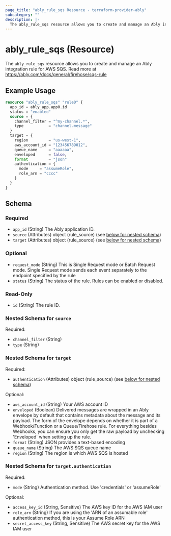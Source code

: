 ```yaml
---
page_title: "ably_rule_sqs Resource - terraform-provider-ably"
subcategory: ""
description: |-
  The ably_rule_sqs resource allows you to create and manage an Ably integration rule for AWS SQS. Read more at https://ably.com/docs/general/firehose/sqs-rule
---
```


# ably_rule_sqs (Resource)

The `ably_rule_sqs` resource allows you to create and manage an Ably integration rule for AWS SQS. Read more at https://ably.com/docs/general/firehose/sqs-rule


## Example Usage

```terraform
resource "ably_rule_sqs" "rule0" {
  app_id = ably_app.app0.id
  status = "enabled"
  source = {
    channel_filter = "^my-channel.*",
    type           = "channel.message"
  }
  target = {
    region         = "us-west-1",
    aws_account_id = "123456789012",
    queue_name     = "aaaaaa",
    enveloped      = false,
    format         = "json"
    authentication = {
      mode     = "assumeRole",
      role_arn = "cccc"
    }
  }
}
```

<!-- schema generated by tfplugindocs -->
## Schema

### Required

- `app_id` (String) The Ably application ID.
- `source` (Attributes) object (rule_source) (see [below for nested schema](#nestedatt--source))
- `target` (Attributes) object (rule_source) (see [below for nested schema](#nestedatt--target))

### Optional

- `request_mode` (String) This is Single Request mode or Batch Request mode. Single Request mode sends each event separately to the endpoint specified by the rule
- `status` (String) The status of the rule. Rules can be enabled or disabled.

### Read-Only

- `id` (String) The rule ID.

<a id="nestedatt--source"></a>
### Nested Schema for `source`

Required:

- `channel_filter` (String)
- `type` (String)


<a id="nestedatt--target"></a>
### Nested Schema for `target`

Required:

- `authentication` (Attributes) object (rule_source) (see [below for nested schema](#nestedatt--target--authentication))

Optional:

- `aws_account_id` (String) Your AWS account ID
- `enveloped` (Boolean) Delivered messages are wrapped in an Ably envelope by default that contains metadata about the message and its payload. The form of the envelope depends on whether it is part of a Webhook/Function or a Queue/Firehose rule. For everything besides Webhooks, you can ensure you only get the raw payload by unchecking 'Enveloped' when setting up the rule.
- `format` (String) JSON provides a text-based encoding
- `queue_name` (String) The AWS SQS queue name
- `region` (String) The region is which AWS SQS is hosted

<a id="nestedatt--target--authentication"></a>
### Nested Schema for `target.authentication`

Required:

- `mode` (String) Authentication method. Use 'credentials' or 'assumeRole'

Optional:

- `access_key_id` (String, Sensitive) The AWS key ID for the AWS IAM user
- `role_arn` (String) If you are using the 'ARN of an assumable role' authentication method, this is your Assume Role ARN
- `secret_access_key` (String, Sensitive) The AWS secret key for the AWS IAM user